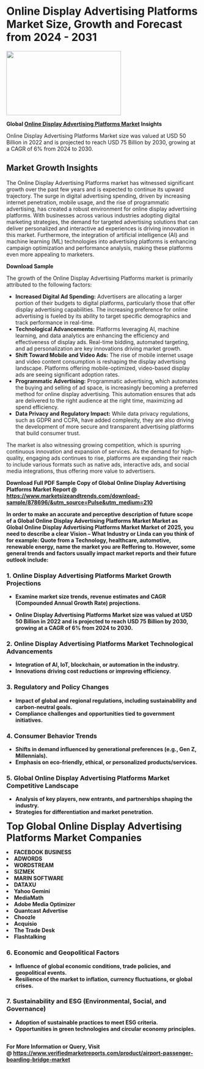 <H1>Online Display Advertising Platforms Market Size, Growth and Forecast from 2024 - 2031</H1><img class="aligncenter size-medium wp-image-584254" src="https://thirdeyenews.in/wp-content/uploads/2024/09/Global-Market-Research-300x168.jpeg" alt="" width="300" height="168" /><p><strong>Global&nbsp;<a href="https://www.marketsizeandtrends.com/download-sample/878696/&amp;utm_source=Pulse&amp;utm_medium=210">Online Display Advertising Platforms Market</a> Insights</strong></p><p>Online Display Advertising Platforms Market size was valued at USD 50 Billion in 2022 and is projected to reach USD 75 Billion by 2030, growing at a CAGR of 6% from 2024 to 2030.</p><p><h2>Market Growth Insights</h2> <p>The Online Display Advertising Platforms market has witnessed significant growth over the past few years and is expected to continue its upward trajectory. The surge in digital advertising spending, driven by increasing internet penetration, mobile usage, and the rise of programmatic advertising, has created a robust environment for online display advertising platforms. With businesses across various industries adopting digital marketing strategies, the demand for targeted advertising solutions that can deliver personalized and interactive ad experiences is driving innovation in this market. Furthermore, the integration of artificial intelligence (AI) and machine learning (ML) technologies into advertising platforms is enhancing campaign optimization and performance analysis, making these platforms even more appealing to marketers.</p> <p><strong>Download Sample</strong></p> <p>The growth of the Online Display Advertising Platforms market is primarily attributed to the following factors:</p> <ul> <li><strong>Increased Digital Ad Spending:</strong> Advertisers are allocating a larger portion of their budgets to digital platforms, particularly those that offer display advertising capabilities. The increasing preference for online advertising is fueled by its ability to target specific demographics and track performance in real-time.</li> <li><strong>Technological Advancements:</strong> Platforms leveraging AI, machine learning, and data analytics are enhancing the efficiency and effectiveness of display ads. Real-time bidding, automated targeting, and ad personalization are key innovations driving market growth.</li> <li><strong>Shift Toward Mobile and Video Ads:</strong> The rise of mobile internet usage and video content consumption is reshaping the display advertising landscape. Platforms offering mobile-optimized, video-based display ads are seeing significant adoption rates.</li> <li><strong>Programmatic Advertising:</strong> Programmatic advertising, which automates the buying and selling of ad space, is increasingly becoming a preferred method for online display advertising. This automation ensures that ads are delivered to the right audience at the right time, maximizing ad spend efficiency.</li> <li><strong>Data Privacy and Regulatory Impact:</strong> While data privacy regulations, such as GDPR and CCPA, have added complexity, they are also driving the development of more secure and transparent advertising platforms that build consumer trust.</li> </ul> <p>The market is also witnessing growing competition, which is spurring continuous innovation and expansion of services. As the demand for high-quality, engaging ads continues to rise, platforms are expanding their reach to include various formats such as native ads, interactive ads, and social media integrations, thus offering more value to advertisers.</p> <p><strong></p><p><span class=""><strong>Download Full PDF Sample Copy of Global Online Display Advertising Platforms Market Report</strong> @ <a href="https://www.marketsizeandtrends.com/download-sample/878696/&amp;utm_source=Pulse&amp;utm_medium=210" target="_blank">https://www.marketsizeandtrends.com/download-sample/878696/&amp;utm_source=Pulse&amp;utm_medium=210</a></span></p><p>In order to make an accurate and perceptive description of future scope of a Global&nbsp;Online Display Advertising Platforms Market Market as Global&nbsp;Online Display Advertising Platforms Market Market of 2025, you need to describe a clear Vision &ndash; What Industry or Linda can you think of for example: Quote from a Technology, healthcare, automotive, renewable energy, name the market you are Reffering to. However, some general trends and factors usually impact market reports and their future outlook include:</p><h3>1.&nbsp;<strong>Online Display Advertising Platforms Market Growth Projections</strong></h3><ul><li>Examine market size trends, revenue estimates and CAGR (Compounded Annual Growth Rate) projections.</li><li><p>Online Display Advertising Platforms Market size was valued at USD 50 Billion in 2022 and is projected to reach USD 75 Billion by 2030, growing at a CAGR of 6% from 2024 to 2030.</p></li></ul><h3>2.&nbsp;<strong>Online Display Advertising Platforms Market Technological Advancements</strong></h3><ul><li>Integration of AI, IoT, blockchain, or automation in the industry.</li><li>Innovations driving cost reductions or improving efficiency.</li></ul><h3>3.&nbsp;<strong>Regulatory and Policy Changes</strong></h3><ul><li>Impact of global and regional regulations, including sustainability and carbon-neutral goals.</li><li>Compliance challenges and opportunities tied to government initiatives.</li></ul><h3>4.&nbsp;<strong>Consumer Behavior Trends</strong></h3><ul><li>Shifts in demand influenced by generational preferences (e.g., Gen Z, Millennials).</li><li>Emphasis on eco-friendly, ethical, or personalized products/services.</li></ul><h3>5.&nbsp;<strong>Global Online Display Advertising Platforms Market Competitive Landscape</strong></h3><ul><li>Analysis of key players, new entrants, and partnerships shaping the industry.</li><li>Strategies for differentiation and market penetration.</li></ul><p data-pm-slice="1 1 []"><span style="color: inherit; font-family: inherit; font-size: 25px;">Top Global Online Display Advertising Platforms Market Companies</span></p><div class="" data-test-id=""><p><li>FACEBOOK BUSINESS</li><li> ADWORDS</li><li> WORDSTREAM</li><li> SIZMEK</li><li> MARIN SOFTWARE</li><li> DATAXU</li><li> Yahoo Gemini</li><li> MediaMath</li><li> Adobe Media Optimizer</li><li> Quantcast Advertise</li><li> Choozle</li><li> Acquisio</li><li> The Trade Desk</li><li> Flashtalking</li></p></div><h3>6.&nbsp;<strong>Economic and Geopolitical Factors</strong></h3><ul><li>Influence of global economic conditions, trade policies, and geopolitical events.</li><li>Resilience of the market to inflation, currency fluctuations, or global crises.</li></ul><h3>7.&nbsp;<strong>Sustainability and ESG (Environmental, Social, and Governance)</strong></h3><ul><li>Adoption of sustainable practices to meet ESG criteria.</li><li>Opportunities in green technologies and circular economy principles.</li></ul><h2><strong style="font-size: 14px;">For More Information or Query, Visit @&nbsp;</strong><a style="background-color: #ffffff; font-size: 14px;" href="https://www.marketsizeandtrends.com/report/online-display-advertising-platforms-market/" target="_blank">https://www.verifiedmarketreports.com/product/airport-passenger-boarding-bridge-market</a></h2>
